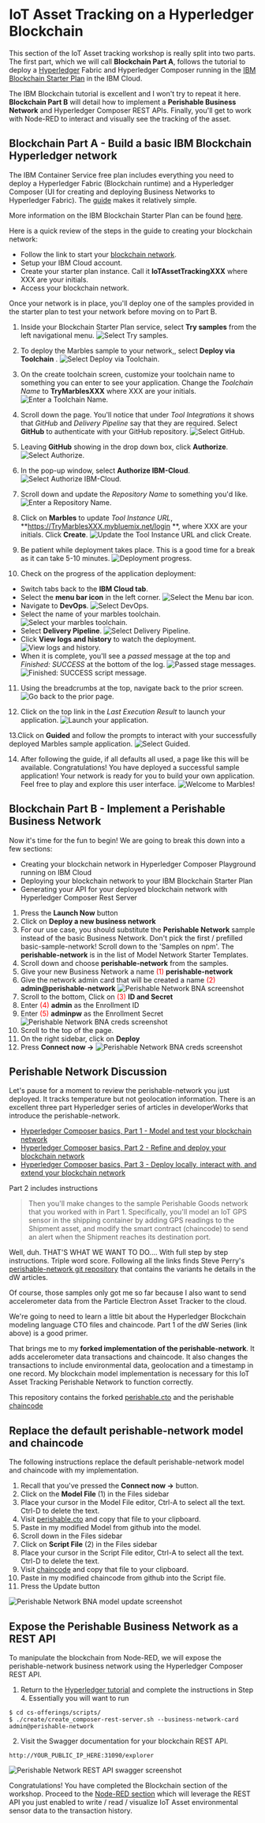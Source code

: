 # IoT Asset Tracking on a Hyperledger Blockchain

This section of the IoT Asset tracking workshop is really split into two parts. The first part, which we will call **Blockchain Part A**, follows the tutorial to deploy a [Hyperledger](https://www.hyperledger.org/) Fabric and Hyperledger Composer running in the [IBM Blockchain Starter Plan](https://www.ibm.com/blockchain/getting-started.html) in the IBM Cloud.

The IBM Blockchain tutorial is excellent and I won't try to repeat it here.  **Blockchain Part B** will detail how to implement a **Perishable Business Network** and Hyperledger Composer REST APIs. Finally, you'll get to work with Node-RED  to interact and visually see the tracking of the asset.

## Blockchain Part A - Build a basic IBM Blockchain Hyperledger network
The IBM Container Service free plan includes everything you need to deploy a Hyperledger Fabric (Blockchain runtime) and a Hyperledger Composer (UI for creating and deploying Business Networks to Hyperledger Fabric).  The [guide](https://www.ibm.com/developerworks/cloud/library/cl-ibm-blockchain-101-quick-start-guide-for-developers-bluemix-trs/index.html) makes it relatively simple. 

More information on the IBM Blockchain Starter Plan can be found [here](https://console.bluemix.net/docs/services/blockchain/dashboard.html#write-code).

Here is a quick review of the steps in the guide  to creating your blockchain network:

* Follow the link to start your [blockchain network](http://www.ibm.com/blockchain/getting-started.html).
* Setup your IBM Cloud account.
* Create your starter plan instance. Call it **IoTAssetTrackingXXX** where XXX are your initials.
* Access your blockchain network.

Once your network is in place, you'll deploy one of the samples provided in the starter plan to test your network before moving on to Part B.
1. Inside your Blockchain Starter Plan service, select **Try samples** from the left navigational menu. 
![Select Try samples.](screenshots/TrySamples.png)

2. To deploy the Marbles sample to your network,, select **Deploy via Toolchain** .
![Select Deploy via Toolchain.](screenshots/DeployMarbles.png)

3.  On the create toolchain screen, customize your toolchain name to something you can enter to see your application. Change the *Toolchain Name* to **TryMarblesXXX** where XXX are your initials.
![Enter a Toolchain Name.](screenshots/ToolchainName.png)

4. Scroll down the page. You'll notice that under *Tool Integrations*  it shows that *GitHub* and *Delivery Pipeline* say that they are required. Select **GitHub** to authenticate with your GitHub repository.
![Select GitHub.](screenshots/SelectGitHub.png)

5. Leaving **GitHub** showing in the drop down box, click **Authorize**.
![Select Authorize.](screenshots/Authorize.png)

6. In the pop-up window, select **Authorize IBM-Cloud**.
![Select Authorize IBM-Cloud.](screenshot/AuthorizeCloud.png)

7. Scroll down and update the *Repository Name* to something you'd like.
![Enter a Repository Name.](screenshots/RepoName.png)

8. Click on **Marbles** to update *Tool Instance URL*, **https://TryMarblesXXX.mybluemix.net/login **, where XXX are your initials. Click **Create**.
![Update the Tool Instance URL and click Create.](screenshots/Create.png)

9. Be patient while deployment takes place. This is a good time for a break as it can take 5-10 minutes.
![Deployment progress.](screenshots/DeploymentProgress.png)

10. Check on the progress of the application deployment:
* Switch tabs back to the **IBM Cloud tab**.
* Select the **menu bar icon** in the left corner.
![Select the Menu bar icon.](screenshots/menubar.png)
* Navigate to **DevOps**.
![Select DevOps.](screenshots/DevOps.png)
* Select the name of your marbles toolchain.
![Select your marbles toolchain.](screenshots/MarblesToolchain.png)
* Select **Delivery Pipeline**.
![Select Delivery Pipeline.](screenshots/DeliveryPipeline.png)
* Click **View logs and history** to watch the deployment.
![View logs and history.](screenshots/ViewLogs.png)
* When it is complete, you'll see a *passed* message at the top and *Finished: SUCCESS* at the bottom of the log.
![Passed stage messages.](screenshot/Passed.png)
![Finished: SUCCESS script message.](screenshots/Success.png)

11. Using the breadcrumbs at the top, navigate back to the prior screen.
![Go back to the prior page.](screenshots/Breadcrumbs.png)

12. Click on the top link in the *Last Execution Result* to launch your application.
![Launch your application.](screenshots/SeeApp.png)

13.Click on **Guided** and follow the prompts to interact with your successfully deployed Marbles sample application.
![Select Guided.](screenshots/Guided.png)

14. After following the guide, if all defaults all used, a page like this will be available. Congratulations! You have deployed a successful sample application! Your network is ready for you to build your own application. Feel free to play and explore this user interface.
![Welcome to Marbles!](screenshots/MarblesUI.png)


## Blockchain Part B - Implement a Perishable Business Network
Now it's time for the fun to begin! We are going to break this down into a few sections:

* Creating your blockchain network in Hyperledger Composer Playground running on IBM Cloud
* Deploying your blockchain network to your IBM Blockchain Starter Plan
* Generating your API for your deployed blockchain network with Hyperledger Composer Rest Server




1. Press the **Launch Now** button
2. Click on **Deploy a new business network**
3. For our use case, you should substitute the **Perishable Network** sample instead of the basic Business Network.  Don't pick the first / prefilled basic-sample-network! Scroll down to the 'Samples on npm'.  The **perishable-network** is in the list of Model Network Starter Templates.  
4. Scroll down and choose **perishable-network** from the samples.
5. Give your new Business Network a name <span style="color:red">(1)</span> **perishable-network**
6. Give the network admin card that will be created a name <span style="color:red">(2)</span> **admin@perishable-network**
![Perishable Network BNA screenshot](screenshots/Perishable-Network-BNA-annotated.png "Hyperledger Composer")
7. Scroll to the bottom, Click on <span style="color:red">(3)</span>  **ID and Secret**
8. Enter <span style="color:red">(4)</span> **admin** as the Enrollment ID
9. Enter <span style="color:red">(5)</span> **adminpw** as the Enrollment Secret
![Perishable Network BNA creds screenshot](screenshots/Perishable-Network-BNA-creds-annotated.png "Hyperledger Composer")
10. Scroll to the top of the page.
11. On the right sidebar, click on **Deploy**
12. Press **Connect now ->**
![Perishable Network BNA creds screenshot](screenshots/Perishable-Network-BNA-ConnectNow.png "Hyperledger Composer")

## Perishable Network Discussion
Let's pause for a moment to review the perishable-network you just deployed.  It tracks temperature but not geolocation information. There is an excellent three part Hyperledger series of articles in developerWorks that introduce the perishable-network.  
* [Hyperledger Composer basics, Part 1 -
Model and test your blockchain network](https://www.ibm.com/developerworks/cloud/library/cl-refine-deploy-your-blockchain-network-with-hyperledger-composer-playground/index.html)
* [Hyperledger Composer basics, Part 2 - Refine and deploy your blockchain network](https://www.ibm.com/developerworks/cloud/library/cl-refine-deploy-your-blockchain-network-with-hyperledger-composer-playground/index.html)
* [Hyperledger Composer basics, Part 3 - Deploy locally, interact with, and extend your blockchain network](https://www.ibm.com/developerworks/cloud/library/cl-deploy-interact-extend-local-blockchain-network-with-hyperledger-composer/index.html)

Part 2 includes instructions

> Then you'll make changes to the sample Perishable Goods network that you worked with in Part 1. Specifically, you'll model an IoT GPS sensor in the shipping container by adding GPS readings to the Shipment asset, and modify the smart contract (chaincode) to send an alert when the Shipment reaches its destination port.

Well, duh. THAT'S WHAT WE WANT TO DO....  With full step by step instructions. Triple word score.  Following all the links finds Steve Perry's [perishable-network git repository](
https://github.com/makotogo/developerWorks) that contains the variants he details in the dW articles.

Of course, those samples only got me so far because I also want to send accelerometer data from the Particle Electron Asset Tracker to the cloud.

We're going to need to learn a little bit about the Hyperledger Blockchain modeling language CTO files and chaincode. Part 1 of the dW Series (link above) is a good primer.

That brings me to my **forked implementation of the perishable-network**.  It adds accelerometer data transactions and chaincode.  It also changes the transactions to include environmental data, geolocation and a timestamp in one record.  My blockchain model implementation is necessary for this IoT Asset Tracking Perishable Network to function correctly.

This repository contains the forked [perishable.cto](IoT-Perishable-Network/perishable.cto) and the perishable [chaincode](IoT-Perishable-Network/logic.js)

## Replace the default perishable-network model and chaincode
The following instructions replace the default perishable-network model and chaincode with my implementation.
1. Recall that you've pressed the **Connect now ->** button.
2. Click on the **Model File** (1) in the Files sidebar
3. Place your cursor in the Model File editor, Ctrl-A to select all the text.  Ctrl-D to delete the text.
4. Visit [perishable.cto](IoT-Perishable-Network/perishable.cto) and copy that file to your clipboard.
5. Paste in my modified Model from github into the model.
6. Scroll down in the Files sidebar
7. Click on **Script File** (2) in the Files sidebar
8. Place your cursor in the Script File editor, Ctrl-A to select all the text. Ctrl-D to delete the text.
9. Visit [chaincode](IoT-Perishable-Network/logic.js) and copy that file to your clipboard.
10. Paste in my modified chaincode from github into the Script file.
11. Press the Update button

![Perishable Network BNA model update screenshot](screenshots/Perishable-Network-BNA-Model-update-annotated.png "Hyperledger Composer Model")


## Expose the Perishable Business Network as a REST API

To manipulate the blockchain from Node-RED, we will expose the perishable-network business network using the Hyperledger Composer REST API.  
1. Return to the [Hyperledger tutorial](https://ibm-blockchain.github.io/interacting/) and complete the instructions in Step 4.  Essentially you will want to run
```
$ cd cs-offerings/scripts/
$ ./create/create_composer-rest-server.sh --business-network-card admin@perishable-network
```
2. Visit the Swagger documentation for your blockchain REST API.
```
http://YOUR_PUBLIC_IP_HERE:31090/explorer
```

![Perishable Network REST API swagger screenshot](screenshots/Perishable-Network-REST-API-swagger.png "Hyperledger Composer REST API")

Congratulations!  You have completed the Blockchain section of the workshop.  Proceed to the [Node-RED section](../Node-RED/README.md) which will leverage the REST API you just enabled to write / read / visualize IoT Asset environmental sensor data to the transaction history.
